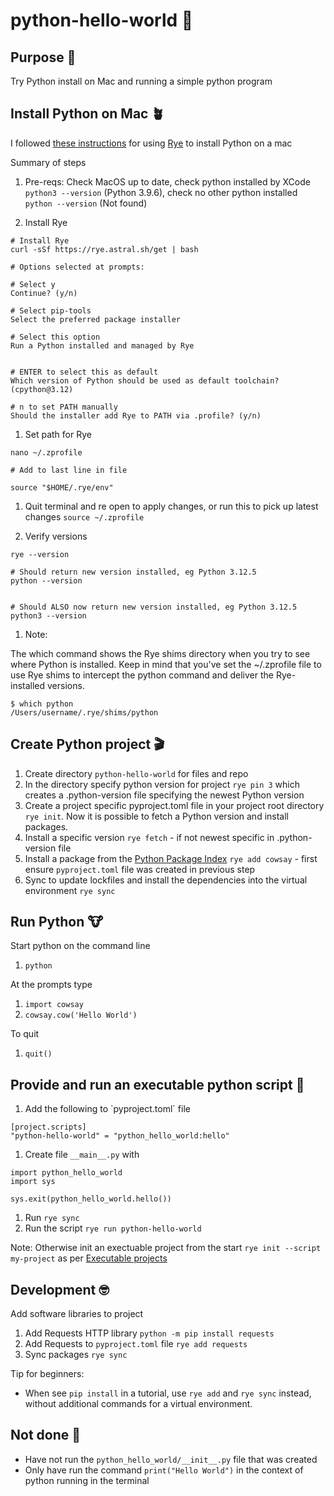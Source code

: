 # python-hello-world 🐍

## Purpose 💖

Try Python install on Mac and running a simple python program

## Install Python on Mac 🪴

I followed [these instructions](https://www.freecodecamp.org/news/how-to-install-python-on-a-mac) for using [Rye](https://rye.astral.sh/) to install Python on a mac

Summary of steps

1. Pre-reqs: Check MacOS up to date, check python installed by XCode `python3 --version` (Python 3.9.6), check no other python installed `python --version` (Not found)

1. Install Rye

```
# Install Rye
curl -sSf https://rye.astral.sh/get | bash

# Options selected at prompts:

# Select y
Continue? (y/n)

# Select pip-tools
Select the preferred package installer

# Select this option
Run a Python installed and managed by Rye


# ENTER to select this as default
Which version of Python should be used as default toolchain? (cpython@3.12)

# n to set PATH manually
Should the installer add Rye to PATH via .profile? (y/n)
```

1. Set path for Rye

```
nano ~/.zprofile

# Add to last line in file

source "$HOME/.rye/env"
```

1. Quit terminal and re open to apply changes, or run this to pick up latest changes `source ~/.zprofile`

1. Verify versions

```
rye --version

# Should return new version installed, eg Python 3.12.5
python --version


# Should ALSO now return new version installed, eg Python 3.12.5
python3 --version
```

1. Note:

The which command shows the Rye shims directory when you try to see where Python is installed.
Keep in mind that you've set the ~/.zprofile file to use Rye shims to intercept the python command and deliver the Rye-installed versions.

```
$ which python
/Users/username/.rye/shims/python
```

## Create Python project 🎬

1. Create directory `python-hello-world` for files and repo
1. In the directory specify python version for project `rye pin 3` which creates a .python-version file specifying the newest Python version
1. Create a project specific pyproject.toml file in your project root directory `rye init`. Now it is possible to fetch a Python version and install packages.
1. Install a specific version `rye fetch` - if not newest specific in .python-version file
1. Install a package from the [Python Package Index](https://pypi.org/) `rye add cowsay` - first ensure `pyproject.toml` file was created in previous step
1. Sync to update lockfiles and install the dependencies into the virtual environment `rye sync`

## Run Python 🐮

Start python on the command line

1. `python`

At the prompts type

1. `import cowsay`
1. `cowsay.cow('Hello World')`

To quit

1. `quit()`

## Provide and run an executable python script 🤖

1. Add the following to `pyproject.toml´ file

```
[project.scripts]
"python-hello-world" = "python_hello_world:hello"
```

1. Create file `__main__.py` with

```
import python_hello_world
import sys

sys.exit(python_hello_world.hello())
```

1. Run `rye sync`
1. Run the script `rye run python-hello-world`

Note: Otherwise init an exectuable project from the start `rye init --script my-project` as per [Executable projects](https://rye.astral.sh/guide/basics/#executable-projects)

## Development 🤓

Add software libraries to project

1. Add Requests HTTP library `python -m pip install requests`
1. Add Requests to `pyproject.toml` file `rye add requests`
1. Sync packages `rye sync`

Tip for beginners:

- When see `pip install` in a tutorial, use `rye add` and `rye sync` instead, without additional commands for a virtual environment.

## Not done 😬

- Have not run the `python_hello_world/__init__.py` file that was created
- Only have run the command `print("Hello World")` in the context of python running in the terminal
